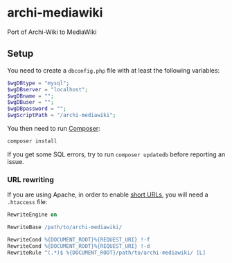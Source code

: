 # archi-mediawiki

Port of Archi-Wiki to MediaWiki

## Setup

You need to create a `dbconfig.php` file with at least the following variables:

```php
$wgDBtype = "mysql";
$wgDBserver = "localhost";
$wgDBname = "";
$wgDBuser = "";
$wgDBpassword = "";
$wgScriptPath = "/archi-mediawiki";
```

You then need to run [Composer](https://getcomposer.org/):

```bash
composer install
```

If you get some SQL errors, try to run `composer updatedb` before reporting an issue.

### URL rewriting

If you are using Apache, in order to enable [short URLs](https://www.mediawiki.org/wiki/Manual:Short_URL/Apache), you will need a `.htaccess` file:

```apache
RewriteEngine on

RewriteBase /path/to/archi-mediawiki/

RewriteCond %{DOCUMENT_ROOT}%{REQUEST_URI} !-f
RewriteCond %{DOCUMENT_ROOT}%{REQUEST_URI} !-d
RewriteRule ^(.*)$ %{DOCUMENT_ROOT}/path/to/archi-mediawiki/ [L]
```

